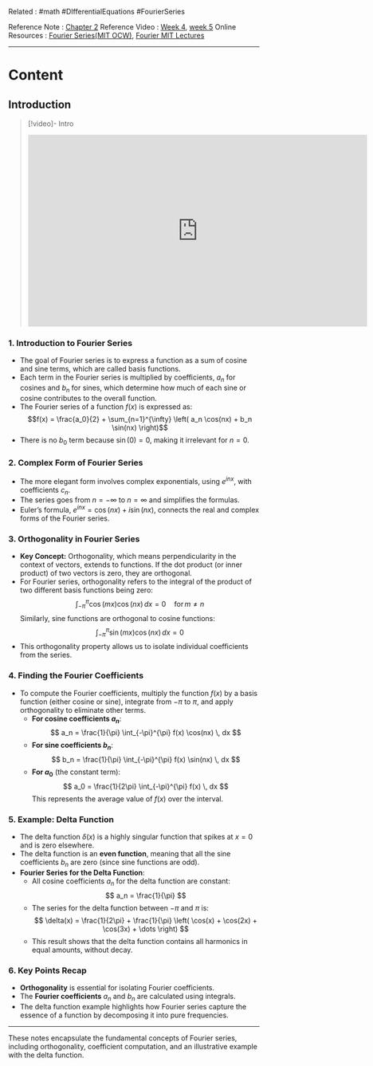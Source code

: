 Related : #math #DIfferentialEquations #FourierSeries

Reference Note : [Chapter 2](file:///E:%5CAcademics%5CSEM%203%5CMA2014-Differential%20Equations%5CLecture%20Note%5CChapters%5CMA2014%20Chapter%202%20(extended).pdf)
Reference Video :  [Week 4](file:///E:%5CAcademics%5CSEM%203%5CMA2014-Differential%20Equations%5CLecture%20Video%5CWeek%204.mp4), [week 5](file:///E:%5CAcademics%5CSEM%203%5CMA2014-Differential%20Equations%5CLecture%20Video%5Cweek%205.mp4) 
Online Resources : [Fourier Series(MIT OCW)](https://ocw.mit.edu/courses/18-03sc-differential-equations-fall-2011/pages/unit-iii-fourier-series-and-laplace-transform/fourier-series-basics/), [Fourier MIT Lectures](https://ocw.mit.edu/courses/res-18-009-learn-differential-equations-up-close-with-gilbert-strang-and-cleve-moler-fall-2015/pages/differential-equations-and-linear-algebra/fourier-and-laplace-transforms/)

---
# Content

## Introduction

> [!video]- Intro
> <iframe width="680" height="385" src="https://www.youtube.com/embed/vA9dfINW4Rg?si=2issH-d6sBcEZxxj" title="YouTube video player" frameborder="0" allow="accelerometer; autoplay; clipboard-write; encrypted-media; gyroscope; picture-in-picture; web-share" referrerpolicy="strict-origin-when-cross-origin" allowfullscreen></iframe>

### 1. Introduction to Fourier Series
- The goal of Fourier series is to express a function as a sum of cosine and sine terms, which are called basis functions.
- Each term in the Fourier series is multiplied by coefficients, $a_n$ for cosines and $b_n$ for sines, which determine how much of each sine or cosine contributes to the overall function.
- The Fourier series of a function $f(x)$ is expressed as:
  $$f(x) = \frac{a_0}{2} + \sum_{n=1}^{\infty} \left( a_n \cos(nx) + b_n \sin(nx) \right)$$
- There is no $b_0$ term because $\sin(0) = 0$, making it irrelevant for $n = 0$.

### 2. Complex Form of Fourier Series
- The more elegant form involves complex exponentials, using $e^{inx}$, with coefficients $c_n$.
- The series goes from $n = -\infty$ to $n = \infty$ and simplifies the formulas.
- Euler’s formula, $e^{inx} = \cos(nx) + i\sin(nx)$, connects the real and complex forms of the Fourier series.

### 3. Orthogonality in Fourier Series
- **Key Concept:** Orthogonality, which means perpendicularity in the context of vectors, extends to functions. If the dot product (or inner product) of two vectors is zero, they are orthogonal.
- For Fourier series, orthogonality refers to the integral of the product of two different basis functions being zero:
  $$\int_{-\pi}^{\pi} \cos(mx) \cos(nx) \, dx = 0 \quad \text{for} \, m \neq n$$
  Similarly, sine functions are orthogonal to cosine functions:
  $$
  \int_{-\pi}^{\pi} \sin(mx) \cos(nx) \, dx = 0
   $$
- This orthogonality property allows us to isolate individual coefficients from the series.

### 4. Finding the Fourier Coefficients
- To compute the Fourier coefficients, multiply the function $f(x)$ by a basis function (either cosine or sine), integrate from $-\pi$ to $\pi$, and apply orthogonality to eliminate other terms.
  - **For cosine coefficients $a_n$**:
    $$
    a_n = \frac{1}{\pi} \int_{-\pi}^{\pi} f(x) \cos(nx) \, dx
    $$
  - **For sine coefficients $b_n$**:
    $$
    b_n = \frac{1}{\pi} \int_{-\pi}^{\pi} f(x) \sin(nx) \, dx
    $$
  - **For $a_0$** (the constant term):
    $$
    a_0 = \frac{1}{2\pi} \int_{-\pi}^{\pi} f(x) \, dx
    $$
    This represents the average value of $f(x)$ over the interval.

### 5. Example: Delta Function
- The delta function $\delta(x)$ is a highly singular function that spikes at $x = 0$ and is zero elsewhere.
- The delta function is an **even function**, meaning that all the sine coefficients $b_n$ are zero (since sine functions are odd).
- **Fourier Series for the Delta Function**:
  - All cosine coefficients $a_n$ for the delta function are constant:
    $$
    a_n = \frac{1}{\pi}
    $$
  - The series for the delta function between $-\pi$ and $\pi$ is:
    $$
    \delta(x) = \frac{1}{2\pi} + \frac{1}{\pi} \left( \cos(x) + \cos(2x) + \cos(3x) + \dots \right)
    $$
  - This result shows that the delta function contains all harmonics in equal amounts, without decay.

### 6. Key Points Recap
- **Orthogonality** is essential for isolating Fourier coefficients.
- The **Fourier coefficients** $a_n$ and $b_n$ are calculated using integrals.
- The delta function example highlights how Fourier series capture the essence of a function by decomposing it into pure frequencies.

---

These notes encapsulate the fundamental concepts of Fourier series, including orthogonality, coefficient computation, and an illustrative example with the delta function.